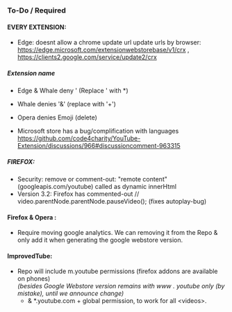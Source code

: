 ### To-Do / Required 
#### EVERY EXTENSION: 
- Edge: doesnt allow a chrome update url 
  update urls by browser: https://edge.microsoft.com/extensionwebstorebase/v1/crx ,  https://clients2.google.com/service/update2/crx 

##### Extension name

  - Edge & Whale deny '  (Replace ' with *) 
  - Whale denies '&' (replace with '+')  
  - Opera denies Emoji (delete)

- Microsoft store has a bug/complification with languages https://github.com/code4charity/YouTube-Extension/discussions/966#discussioncomment-963315

##### FIREFOX: 

- Security: remove or comment-out:  "remote content" (googleapis.com/youtube) called as dynamic innerHtml
- Version 3.2: Firefox has commented-out  // video.parentNode.parentNode.pauseVideo();  (fixes autoplay-bug)

#### Firefox & Opera :   

- Require moving google analytics. We can removing it from the Repo & only add it when generating the google webstore version.

#### ImprovedTube:
- Repo will include m.youtube permissions (firefox addons are available on phones) <br>    _(besides Google Webstore version remains with www . youtube only (by mistake), until we announce change)_
  - & *.youtube.com  + global permission, to work for all \<videos\>. 
     


